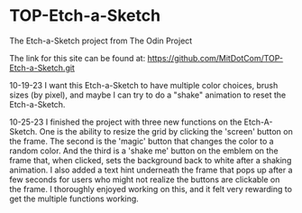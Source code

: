 # TOP-Etch-a-Sketch
The Etch-a-Sketch project from The Odin Project 

The link for this site can be found at: https://github.com/MitDotCom/TOP-Etch-a-Sketch.git

10-19-23 I want this Etch-a-Sketch to have multiple color choices, brush sizes (by pixel), and maybe I can try to do a "shake" animation to reset the Etch-a-Sketch.

10-25-23 I finished the project with three new functions on the Etch-A-Sketch. One is the ability to resize the grid by clicking the 'screen' button on the frame. The second is the 'magic' button that changes the color to a random color. And the third is a 'shake me' button on the emblem on the frame that, when clicked, sets the background back to white after a shaking animation. I also added a text hint underneath the frame that pops up after a few seconds for users who might not realize the buttons are clickable on the frame. I thoroughly enjoyed working on this, and it felt very rewarding to get the multiple functions working.
